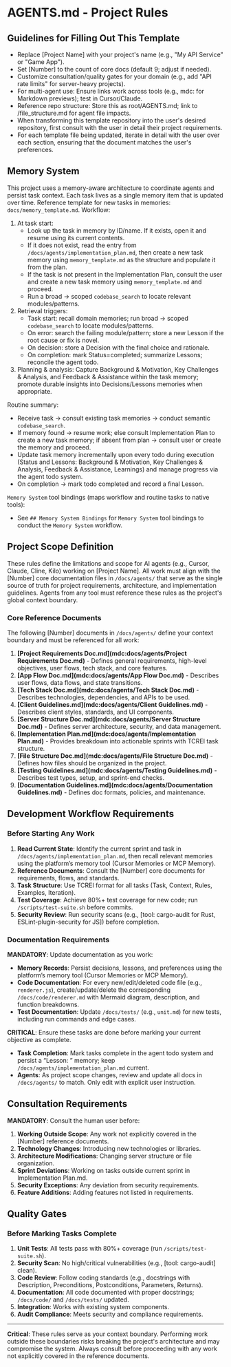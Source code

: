 # AGENTS.md - Project Rules

## Guidelines for Filling Out This Template
- Replace [Project Name] with your project's name (e.g., "My API Service" or "Game App").
- Set [Number] to the count of core docs (default 9; adjust if needed).
- Customize consultation/quality gates for your domain (e.g., add "API rate limits" for server-heavy projects).
- For multi-agent use: Ensure links work across tools (e.g., mdc: for Markdown previews); test in Cursor/Claude.
- Reference repo structure: Store this as root/AGENTS.md; link to /file_structure.md for agent file impacts.
- When transforming this template repository into the user's desired repository, first consult with the user in detail their project requirements.
- For each template file being updated, iterate in detail with the user over each section, ensuring that the document matches the user's preferences.

## Memory System

This project uses a memory-aware architecture to coordinate agents and persist task context. Each task lives as a single memory item that is updated over time.
Reference template for new tasks in memories: `docs/memory_template.md`.
Workflow:
1. At task start:
   - Look up the task in memory by ID/name. If it exists, open it and resume using its current contents.
   - If it does not exist, read the entry from `/docs/agents/implementation_plan.md`, then create a new task memory using `memory_template.md` as the structure and populate it from the plan.
   - If the task is not present in the Implementation Plan, consult the user and create a new task memory using `memory_template.md` and proceed.
   - Run a broad → scoped `codebase_search` to locate relevant modules/patterns.
2. Retrieval triggers:
   - Task start: recall domain memories; run broad → scoped `codebase_search` to locate modules/patterns.
   - On error: search the failing module/pattern; store a new Lesson if the root cause or fix is novel.
   - On decision: store a Decision with the final choice and rationale.
   - On completion: mark Status=completed; summarize Lessons; reconcile the agent todo.
3. Planning & analysis: Capture Background & Motivation, Key Challenges & Analysis, and Feedback & Assistance within the task memory; promote durable insights into Decisions/Lessons memories when appropriate.

Routine summary:
- Receive task → consult existing task memories → conduct semantic `codebase_search`.
- If memory found → resume work; else consult Implementation Plan to create a new task memory; if absent from plan → consult user or create the memory and proceed.
- Update task memory incrementally upon every todo during execution (Status and Lessons: Background & Motivation, Key Challenges & Analysis, Feedback & Assistance, Learnings) and manage progress via the agent todo system.
- On completion → mark todo completed and record a final Lesson.

`Memory System` tool bindings (maps workflow and routine tasks to native tools):
- See `## Memory System Bindings` for `Memory System` tool bindings to conduct the `Memory System` workflow.

## Project Scope Definition

These rules define the limitations and scope for AI agents (e.g., Cursor, Claude, Cline, Kilo) working on [Project Name]. All work must align with the [Number] core documentation files in `/docs/agents/` that serve as the single source of truth for project requirements, architecture, and implementation guidelines. Agents from any tool must reference these rules as the project's global context boundary.

### Core Reference Documents

The following [Number] documents in `/docs/agents/` define your context boundary and must be referenced for all work:

1. **[Project Requirements Doc.md](mdc:docs/agents/Project Requirements Doc.md)** - Defines general requirements, high-level objectives, user flows, tech stack, and core features.
2. **[App Flow Doc.md](mdc:docs/agents/App Flow Doc.md)** - Describes user flows, data flows, and state transitions.
3. **[Tech Stack Doc.md](mdc:docs/agents/Tech Stack Doc.md)** - Describes technologies, dependencies, and APIs to be used.
4. **[Client Guidelines.md](mdc:docs/agents/Client Guidelines.md)** - Describes client styles, standards, and UI components.
5. **[Server Structure Doc.md](mdc:docs/agents/Server Structure Doc.md)** - Defines server architecture, security, and data management.
6. **[Implementation Plan.md](mdc:docs/agents/Implementation Plan.md)** - Provides breakdown into actionable sprints with TCREI task structure.
7. **[File Structure Doc.md](mdc:docs/agents/File Structure Doc.md)** - Defines how files should be organized in the project.
8. **[Testing Guidelines.md](mdc:docs/agents/Testing Guidelines.md)** - Describes test types, setup, and sprint-end checks.
9. **[Documentation Guidelines.md](mdc:docs/agents/Documentation Guidelines.md)** - Defines doc formats, policies, and maintenance.


## Development Workflow Requirements

### Before Starting Any Work

1. **Read Current State**: Identify the current sprint and task in `/docs/agents/implementation_plan.md`, then recall relevant memories using the platform’s memory tool (Cursor Memories or MCP Memory).
2. **Reference Documents**: Consult the [Number] core documents for requirements, flows, and standards.
3. **Task Structure**: Use TCREI format for all tasks (Task, Context, Rules, Examples, Iteration).
4. **Test Coverage**: Achieve 80%+ test coverage for new code; run `/scripts/test-suite.sh` before commits.
5. **Security Review**: Run security scans (e.g., [tool: cargo-audit for Rust, ESLint-plugin-security for JS]) before completion.


### Documentation Requirements

**MANDATORY**: Update documentation as you work:
- **Memory Records**: Persist decisions, lessons, and preferences using the platform’s memory tool (Cursor Memories or MCP Memory).
- **Code Documentation**: For every new/edit/deleted code file (e.g., `renderer.js`), create/update/delete the corresponding `/docs/code/renderer.md` with Mermaid diagram, description, and function breakdowns.
- **Test Documentation**: Update `/docs/tests/` (e.g., `unit.md`) for new tests, including run commands and edge cases.

**CRITICAL**: Ensure these tasks are done before marking your current objective as complete.
- **Task Completion**: Mark tasks complete in the agent todo system and persist a “Lesson: <topic>” memory; keep `/docs/agents/implementation_plan.md` current.
- **Agents**: As project scope changes, review and update all docs in `/docs/agents/` to match. Only edit with explicit user instruction.

## Consultation Requirements

**MANDATORY**: Consult the human user before:

1. **Working Outside Scope**: Any work not explicitly covered in the [Number] reference documents.
2. **Technology Changes**: Introducing new technologies or libraries.
3. **Architecture Modifications**: Changing server structure or file organization.
4. **Sprint Deviations**: Working on tasks outside current sprint in Implementation Plan.md.
5. **Security Exceptions**: Any deviation from security requirements.
6. **Feature Additions**: Adding features not listed in requirements.

## Quality Gates

### Before Marking Tasks Complete

1. **Unit Tests**: All tests pass with 80%+ coverage (run `/scripts/test-suite.sh`).
2. **Security Scan**: No high/critical vulnerabilities (e.g., [tool: cargo-audit] clean).
3. **Code Review**: Follow coding standards (e.g., docstrings with Description, Preconditions, Postconditions, Parameters, Returns).
4. **Documentation**: All code documented with proper docstrings; `/docs/code/` and `/docs/tests/` updated.
5. **Integration**: Works with existing system components.
6. **Audit Compliance**: Meets security and compliance requirements.

---

**Critical**: These rules serve as your context boundary. Performing work outside these boundaries risks breaking the project's architecture and may compromise the system. Always consult before proceeding with any work not explicitly covered in the reference documents.